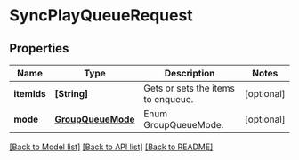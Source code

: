 # SyncPlayQueueRequest

## Properties
Name | Type | Description | Notes
------------ | ------------- | ------------- | -------------
**itemIds** | **[String]** | Gets or sets the items to enqueue. | [optional] 
**mode** | [**GroupQueueMode**](GroupQueueMode.md) | Enum GroupQueueMode. | [optional] 

[[Back to Model list]](../README.md#documentation-for-models) [[Back to API list]](../README.md#documentation-for-api-endpoints) [[Back to README]](../README.md)



